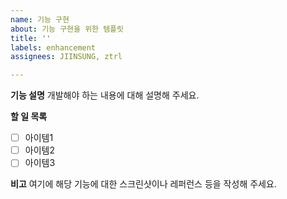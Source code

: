 ```yaml
---
name: 기능 구현
about: 기능 구현을 위한 템플릿
title: ''
labels: enhancement
assignees: JIINSUNG, ztrl

---
```


**기능 설명**
개발해야 하는 내용에 대해 설명해 주세요.

**할 일 목록**
- [ ] 아이템1
- [ ] 아이템2
- [ ] 아이템3

**비고**
여기에 해당 기능에 대한 스크린샷이나 레퍼런스 등을 작성해 주세요.
